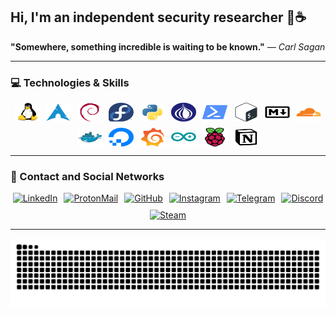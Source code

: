## Hi, I'm an independent security researcher 🐺☕
<!Title. -->

**"Somewhere, something incredible is waiting to be known."**
*— Carl Sagan*

---

### 💻 Technologies & Skills

<div style="display: flex; flex-wrap: wrap; gap: 10px; align-items: center; justify-content: center;">
  <img alt="Linux" height="30" width="40" src="https://raw.githubusercontent.com/devicons/devicon/master/icons/linux/linux-original.svg">
  <img alt="Arch Linux" height="30" width="40" src="https://raw.githubusercontent.com/devicons/devicon/master/icons/archlinux/archlinux-original.svg">
  <img alt="Debian" height="30" width="40" src="https://raw.githubusercontent.com/devicons/devicon/master/icons/debian/debian-original.svg">
  <img alt="Fedora" height="30" width="40" src="https://raw.githubusercontent.com/devicons/devicon/master/icons/fedora/fedora-original.svg">
  <img alt="Python" height="30" width="40" src="https://raw.githubusercontent.com/devicons/devicon/master/icons/python/python-original.svg">
  <img alt="Perl" height="30" width="40" src="https://raw.githubusercontent.com/devicons/devicon/master/icons/perl/perl-original.svg">
  <img alt="PowerShell" height="30" width="40" src="https://raw.githubusercontent.com/devicons/devicon/master/icons/powershell/powershell-original.svg">
  <img alt="Bash" height="30" width="40" src="https://raw.githubusercontent.com/devicons/devicon/master/icons/bash/bash-original.svg">
  <img alt="Markdown" height="30" width="40" src="https://raw.githubusercontent.com/devicons/devicon/master/icons/markdown/markdown-original.svg">
  <img alt="Cloudflare" height="30" width="40" src="https://raw.githubusercontent.com/devicons/devicon/master/icons/cloudflare/cloudflare-original.svg">
  <img alt="Docker" height="30" width="40" src="https://raw.githubusercontent.com/devicons/devicon/master/icons/docker/docker-original.svg">
  <img alt="DigitalOcean" height="30" width="40" src="https://raw.githubusercontent.com/devicons/devicon/master/icons/digitalocean/digitalocean-original.svg">
  <img alt="Grafana" height="30" width="40" src="https://raw.githubusercontent.com/devicons/devicon/master/icons/grafana/grafana-original.svg">
  <img alt="Arduino" height="30" width="40" src="https://raw.githubusercontent.com/devicons/devicon/master/icons/arduino/arduino-original.svg">
  <img alt="Raspberry Pi" height="30" width="40" src="https://raw.githubusercontent.com/devicons/devicon/master/icons/raspberrypi/raspberrypi-original.svg">
  <img alt="Notion" height="30" width="40" src="https://raw.githubusercontent.com/devicons/devicon/master/icons/notion/notion-original.svg">
</div>

---

### 📡 Contact and Social Networks

<div style="display: flex; flex-wrap: wrap; gap: 10px; align-items: center; justify-content: center;">
  <a href="https://www.linkedin.com/in/victorvernier/" target="_blank">
    <img src="https://img.shields.io/badge/-LinkedIn-%230077B5?style=for-the-badge&logo=linkedin&logoColor=white" alt="LinkedIn">
  </a>
  <a href="mailto:victorvernier@protonmail.com">
    <img src="https://img.shields.io/badge/-ProtonMail-%23333?style=for-the-badge&logo=protonmail&logoColor=white" alt="ProtonMail">
  </a>
  <a href="https://github.com/victorvernier" target="_blank">
    <img src="https://img.shields.io/badge/-GitHub-%23181717?style=for-the-badge&logo=github&logoColor=white" alt="GitHub">
  </a>
  <a href="https://www.instagram.com/kinder_rk" target="_blank">
    <img src="https://img.shields.io/badge/-Instagram-%23E4405F?style=for-the-badge&logo=instagram&logoColor=white" alt="Instagram">
  </a>
  <a href="https://t.me/kinder_rk" target="_blank">
    <img src="https://img.shields.io/badge/-Telegram-%2326A5E4?style=for-the-badge&logo=telegram&logoColor=white" alt="Telegram">
  </a>
  <a href="https://discord.gg/9GRwABDn8h" target="_blank">
    <img src="https://img.shields.io/badge/-Discord-%237289DA?style=for-the-badge&logo=discord&logoColor=white" alt="Discord">
  </a>
  <a href="https://steamcommunity.com/id/84576485679467y973645345" target="_blank">
    <img src="https://img.shields.io/badge/-Steam-%23000000?style=for-the-badge&logo=steam&logoColor=white" alt="Steam">
    </a>
</div>

---

<picture>
  <source media="(prefers-color-scheme: dark)" srcset="https://raw.githubusercontent.com/victorvernier/victorvernier/output/github-contribution-grid-snake-dark.svg">
  <source media="(prefers-color-scheme: light)" srcset="https://raw.githubusercontent.com/victorvernier/victorvernier/output/github-contribution-grid-snake.svg">
  <img alt="github contribution grid snake animation" src="https://raw.githubusercontent.com/victorvernier/victorvernier/output/github-contribution-grid-snake.svg">
</picture>
